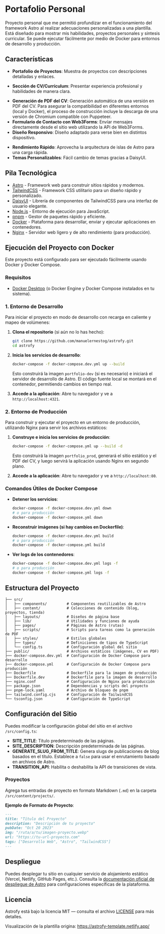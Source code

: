 # Portafolio Personal

Proyecto personal que me permitió profundizar en el funcionamiento del framework Astro al realizar adecuaciones personalizadas a una plantilla. Está diseñado para mostrar mis habilidades, proyectos personales y sintesis curricular. Se puede ejecutar fácilmente por medio de Docker para entornos de desarrollo y producción.

## Características

*   **Portafolio de Proyectos**: Muestra de proyectos con descripciones detalladas y enlaces.
<!-- *   **Blog Personal**: Comparte tus conocimientos y experiencias a través de artículos de blog. -->
*   **Sección de CV/Currículum**: Presentar experiencia profesional y habilidades de manera clara.
<!-- *   **Tienda (Opcional)**: Integración para mostrar y vender productos digitales. -->
*   **Generación de PDF del CV**: Generación automática de una versión en PDF del CV. Para asegurar la compatibilidad en diferentes entornos (local y Docker), el proceso de construcción incluye la descarga de una versión de Chromium compatible con Puppeteer.
*   **Formulario de Contacto con Web3Forms**: Envíar mensajes directamente desde el sitio web utilizando la APi de Web3Forms.
*   **Diseño Responsivo**: Diseño adaptado para verse bien en distintos dispositivo.
<!-- *   **Optimización SEO**: Construido con las mejores prácticas para motores de búsqueda. -->
*   **Rendimiento Rápido**: Aprovecha la arquitectura de islas de Astro para una carga rápida.
*   **Temas Personalizables**: Fácil cambio de temas gracias a DaisyUI.

## Pila Tecnológica

*   [Astro](https://astro.build) - Framework web para construir sitios rápidos y modernos.
*   [TailwindCSS](https://tailwindcss.com/) - Framework CSS utilitario para un diseño rápido y personalizado.
*   [DaisyUI](https://daisyui.com/) - Librería de componentes de TailwindCSS para una interfaz de usuario elegante.
*   [Node.js](https://nodejs.org/) - Entorno de ejecución para JavaScript.
*   [pnpm](https://pnpm.io/) - Gestor de paquetes rápido y eficiente.
*   [Docker](https://www.docker.com/) - Plataforma para desarrollar, enviar y ejecutar aplicaciones en contenedores.
*   [Nginx](https://www.nginx.com/) - Servidor web ligero y de alto rendimiento (para producción).

## Ejecución del Proyecto con Docker

Este proyecto está configurado para ser ejecutado fácilmente usando Docker y Docker Compose.

### Requisitos

*   [Docker Desktop](https://www.docker.com/products/docker-desktop/) (o Docker Engine y Docker Compose instalados en tu sistema).

### 1. Entorno de Desarrollo

Para iniciar el proyecto en modo de desarrollo con recarga en caliente y mapeo de volúmenes:

1.  **Clona el repositorio** (si aún no lo has hecho):
    ```bash
    git clone https://github.com/manuelernestog/astrofy.git
    cd astrofy
    ```

2.  **Inicia los servicios de desarrollo**: 
    ```bash
    docker-compose -f docker-compose.dev.yml up --build
    ```
    Esto construirá la imagen `portfolio-dev` (si es necesario) e iniciará el servidor de desarrollo de Astro. El código fuente local se montará en el contenedor, permitiendo cambios en tiempo real.

3.  **Accede a la aplicación**: Abre tu navegador y ve a `http://localhost:4321`.

### 2. Entorno de Producción

Para construir y ejecutar el proyecto en un entorno de producción, utilizando Nginx para servir los archivos estáticos:

1.  **Construye e inicia los servicios de producción**: 
    ```bash
    docker-compose -f docker-compose.yml up --build -d
    ```
    Esto construirá la imagen `portfolio_prod`, generará el sitio estático y el PDF del CV, y luego servirá la aplicación usando Nginx en segundo plano.

2.  **Accede a la aplicación**: Abre tu navegador y ve a `http://localhost:80`.

### Comandos Útiles de Docker Compose

*   **Detener los servicios**: 
    ```bash
    docker-compose -f docker-compose.dev.yml down
    # o para producción
    docker-compose -f docker-compose.yml down
    ```
*   **Reconstruir imágenes (si hay cambios en Dockerfile)**:
    ```bash
    docker-compose -f docker-compose.dev.yml build
    # o para producción
    docker-compose -f docker-compose.yml build
    ```
*   **Ver logs de los contenedores**: 
    ```bash
    docker-compose -f docker-compose.dev.yml logs -f
    # o para producción
    docker-compose -f docker-compose.yml logs -f
    ```

## Estructura del Proyecto

```
├── src/
│   ├── components/         # Componentes reutilizables de Astro
│   ├── content/            # Colecciones de contenido (blog, proyectos, tienda)
│   ├── layouts/            # Diseños de página base
│   ├── lib/                # Utilidades y funciones de ayuda
│   ├── pages/              # Páginas de Astro (rutas)
│   ├── scripts/            # Scripts para tareas como la generación de PDF
│   ├── styles/             # Estilos globales
│   ├── types/              # Definiciones de tipos de TypeScript
│   └── config.ts           # Configuración global del sitio
├── public/                 # Archivos estáticos (imágenes, CV en PDF)
├── docker-compose.dev.yml  # Configuración de Docker Compose para desarrollo
├── docker-compose.yml      # Configuración de Docker Compose para producción
├── Dockerfile              # Dockerfile para la imagen de producción
├── Dockerfile.dev          # Dockerfile para la imagen de desarrollo
├── nginx.conf              # Configuración de Nginx para producción
├── package.json            # Dependencias y scripts del proyecto
├── pnpm-lock.yaml          # Archivo de bloqueo de pnpm
├── tailwind.config.cjs     # Configuración de TailwindCSS
└── tsconfig.json           # Configuración de TypeScript
```

## Configuración del Sitio

Puedes modificar la configuración global del sitio en el archivo `/src/config.ts`:

*   **SITE\_TITLE**: Título predeterminado de las páginas.
*   **SITE\_DESCRIPTION**: Descripción predeterminada de las páginas.
*   **GENERATE\_SLUG\_FROM\_TITLE**: Genera slugs de publicaciones de blog basados en el título. Establece a `false` para usar el enrutamiento basado en archivos de Astro.
*   **TRANSITION\_API**: Habilita o deshabilita la API de transiciones de vista.

<!-- ## Gestión de Contenido -->

<!-- Este proyecto utiliza [colecciones de contenido de Astro](https://docs.astro.build/en/guides/content-collections/) para organizar el blog, los proyectos y los elementos de la tienda. Se encuentran en la carpeta `/src/content/`. -->

<!-- ### Publicaciones del Blog -->

<!-- Agrega tus publicaciones de blog en formato Markdown (`.md`) en la carpeta `/src/content/blog/`. -->

<!-- **Ejemplo de Formato de Publicación**:

```markdown
---
title: "Título de la Publicación"
description: "Descripción de tu publicación"
pubDate: "Sep 10 2022"
heroImage: "/ruta/a/tu/imagen.webp"
---
``` -->

### Proyectos

Agrega tus entradas de proyecto en formato Markdown (`.md`) en la carpeta `/src/content/projects/`.

**Ejemplo de Formato de Proyecto**:

```markdown
---
title: "Título del Proyecto"
description: "Descripción de tu proyecto"
pubDate: "Oct 20 2023"
img: "/ruta/a/tu/imagen-proyecto.webp"
url: "https://tu-url-proyecto.com"
tags: ["Desarrollo Web", "Astro", "TailwindCSS"]
---
```

<!-- ### Artículos de la Tienda

Agrega tus artículos de la tienda en formato Markdown (`.md`) en la carpeta `/src/content/store/`.

**Ejemplo de Formato de Artículo**:

```markdown
---
title: "Artículo de Ejemplo 1"
description: "Descripción del artículo"
heroImage: "/ruta/a/tu/imagen-articulo.webp"
details: true # mostrar u ocultar botón de detalles
custom_link_label: "Etiqueta de botón de enlace personalizado"
custom_link: "Enlace de botón personalizado"
pubDate: "Sep 15 2022"
pricing: "$15"
oldPricing: "$25.5"
badge: "Destacado"
checkoutUrl: "https://url-de-pago.com/"
---
``` -->

## Despliegue

Puedes desplegar tu sitio en cualquier servicio de alojamiento estático (Vercel, Netlify, GitHub Pages, etc.). Consulta la [documentación oficial de despliegue de Astro](https://docs.astro.build/en/guides/deploy/) para configuraciones específicas de la plataforma.

<!-- > **⚠️ PRECAUCIÓN** </br>
> La paginación del blog en esta plantilla utiliza parámetros de ruta dinámicos, que actualmente son incompatibles con las configuraciones de despliegue SSR (Server-Side Rendering). Por favor, utiliza las opciones de despliegue estático predeterminadas para tus despliegues. -->

<!-- ## Contribución

¡Las sugerencias y las solicitudes de extracción son bienvenidas! No dudes en abrir una discusión o un problema para una nueva solicitud de función o un error. -->

<!-- Una de las mejores maneras de contribuir es elegir un [informe de error o sugerencia de función](https://github.com/manuelernestog/astrofy/issues) marcado como `accepted` y empezar a trabajar en él. -->

<!-- Ten cuidado al trabajar en problemas _no_ marcados como `accepted`. El hecho de que alguien haya creado un problema no significa que aceptaremos una solicitud de extracción para él. -->

## Licencia

Astrofy está bajo la licencia MIT — consulta el archivo [LICENSE](https://github.com/manuelernestog/astrofy/blob/main/LICENSE) para más detalles.

Visualización de la plantilla origina: https://astrofy-template.netlify.app/

<!-- ## Contribuidores

<a href="https://github.com/manuelernestog/astrofy/graphs/contributors">
  <img src="https://contrib.rocks/image?repo=manuelernestog/astrofy" />
</a>

Hecho con [contrib.rocks](https://contrib.rocks). -->
